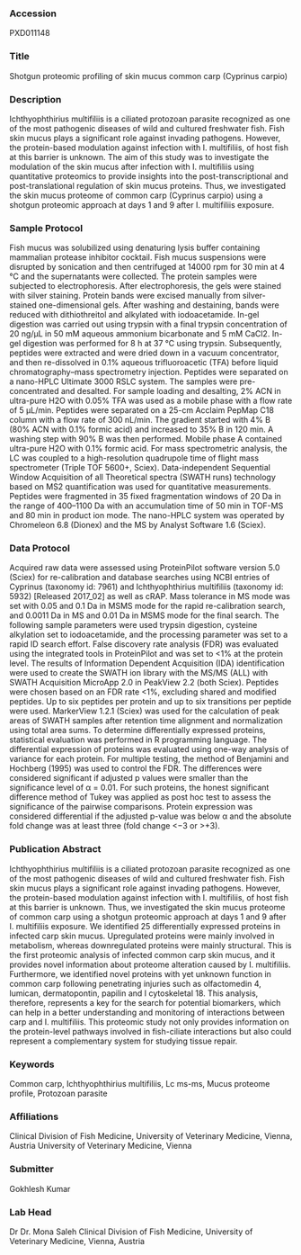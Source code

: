 ### Accession
PXD011148

### Title
Shotgun proteomic profiling of skin mucus common carp (Cyprinus carpio)

### Description
Ichthyophthirius multifiliis is a ciliated protozoan parasite recognized as one of the most pathogenic diseases of wild and cultured freshwater fish. Fish skin mucus plays a significant role against invading pathogens. However, the protein-based modulation against infection with I. multifiliis, of host fish at this barrier is unknown. The aim of this study was to investigate the modulation of the skin mucus after infection with I. multifiliis using quantitative proteomics to provide insights into the post-transcriptional and post-translational regulation of skin mucus proteins. Thus, we investigated the skin mucus proteome of common carp (Cyprinus carpio) using a shotgun proteomic approach at days 1 and 9 after I. multifiliis exposure.

### Sample Protocol
Fish mucus was solubilized using denaturing lysis buffer containing mammalian protease inhibitor cocktail. Fish mucus suspensions were disrupted by sonication and then centrifuged at 14000 rpm for 30 min at 4 °C and the supernatants were collected. The protein samples were subjected to electrophoresis. After electrophoresis, the gels were stained with silver staining. Protein bands were excised manually from silver-stained one-dimensional gels. After washing and destaining, bands were reduced with dithiothreitol and alkylated with iodoacetamide. In-gel digestion was carried out using trypsin with a final trypsin concentration of 20 ng/µL in 50 mM aqueous ammonium bicarbonate and 5 mM CaCl2. In-gel digestion was performed for 8 h at 37 °C using trypsin. Subsequently, peptides were extracted and were dried down in a vacuum concentrator, and then re-dissolved in 0.1% aqueous trifluoroacetic (TFA) before liquid chromatography–mass spectrometry injection. Peptides were separated on a nano-HPLC Ultimate 3000 RSLC system. The samples were pre-concentrated and desalted. For sample loading and desalting, 2% ACN in ultra-pure H2O with 0.05% TFA was used as a mobile phase with a flow rate of 5 µL/min. Peptides were separated on a 25-cm Acclaim PepMap C18 column with a flow rate of 300 nL/min. The gradient started with 4% B (80% ACN with 0.1% formic acid) and increased to 35% B in 120 min. A washing step with 90% B was then performed. Mobile phase A contained ultra-pure H2O with 0.1% formic acid. For mass spectrometric analysis, the LC was coupled to a high-resolution quadrupole time of flight mass spectrometer (Triple TOF 5600+, Sciex). Data-independent Sequential Window Acquisition of all Theoretical spectra (SWATH runs) technology based on MS2 quantification was used for quantitative measurements. Peptides were fragmented in 35 fixed fragmentation windows of 20 Da in the range of 400–1100 Da with an accumulation time of 50 min in TOF-MS and 80 min in product ion mode. The nano-HPLC system was operated by Chromeleon 6.8 (Dionex) and the MS by Analyst Software 1.6 (Sciex).

### Data Protocol
Acquired raw data were assessed using ProteinPilot software version 5.0 (Sciex) for re-calibration and database searches using NCBI entries of Cyprinus (taxonomy id: 7961) and Ichthyophthirius multifiliis (taxonomy id: 5932) [Released 2017_02] as well as cRAP. Mass tolerance in MS mode was set with 0.05 and 0.1 Da in MSMS mode for the rapid re-calibration search, and 0.0011 Da in MS and 0.01 Da in MSMS mode for the final search. The following sample parameters were used trypsin digestion, cysteine alkylation set to iodoacetamide, and the processing parameter was set to a rapid ID search effort. False discovery rate analysis (FDR) was evaluated using the integrated tools in ProteinPilot and was set to <1% at the protein level. The results of Information Dependent Acquisition (IDA) identification were used to create the SWATH ion library with the MS/MS (ALL) with SWATH Acquisition MicroApp 2.0 in PeakView 2.2 (both Sciex). Peptides were chosen based on an FDR rate <1%, excluding shared and modified peptides. Up to six peptides per protein and up to six transitions per peptide were used. MarkerView 1.2.1 (Sciex) was used for the calculation of peak areas of SWATH samples after retention time alignment and normalization using total area sums.  To determine differentially expressed proteins, statistical evaluation was performed in R programming language. The differential expression of proteins was evaluated using one-way analysis of variance for each protein. For multiple testing, the method of Benjamini and Hochberg (1995) was used to control the FDR. The differences were considered significant if adjusted p values were smaller than the significance level of α = 0.01. For such proteins, the honest significant difference method of Tukey was applied as post hoc test to assess the significance of the pairwise comparisons. Protein expression was considered differential if the adjusted p-value was below α and the absolute fold change was at least three (fold change <−3 or >+3).

### Publication Abstract
Ichthyophthirius multifiliis is a ciliated protozoan parasite recognized as one of the most pathogenic diseases of wild and cultured freshwater fish. Fish skin mucus plays a significant role against invading pathogens. However, the protein-based modulation against infection with I. multifiliis, of host fish at this barrier is unknown. Thus, we investigated the skin mucus proteome of common carp using a shotgun proteomic approach at days 1 and 9 after I. multifiliis exposure. We identified 25 differentially expressed proteins in infected carp skin mucus. Upregulated proteins were mainly involved in metabolism, whereas downregulated proteins were mainly structural. This is the first proteomic analysis of infected common carp skin mucus, and it provides novel information about proteome alteration caused by I. multifiliis. Furthermore, we identified novel proteins with yet unknown function in common carp following penetrating injuries such as olfactomedin 4, lumican, dermatopontin, papilin and I cytoskeletal 18. This analysis, therefore, represents a key for the search for potential biomarkers, which can help in a better understanding and monitoring of interactions between carp and I. multifiliis. This proteomic study not only provides information on the protein-level pathways involved in fish-ciliate interactions but also could represent a complementary system for studying tissue repair.

### Keywords
Common carp, Ichthyophthirius multifiliis, Lc ms-ms, Mucus proteome profile, Protozoan parasite

### Affiliations
Clinical Division of Fish Medicine, University of Veterinary Medicine, Vienna, Austria
University of Veterinary Medicine, Vienna

### Submitter
Gokhlesh Kumar

### Lab Head
Dr Dr. Mona Saleh
Clinical Division of Fish Medicine, University of Veterinary Medicine, Vienna, Austria


